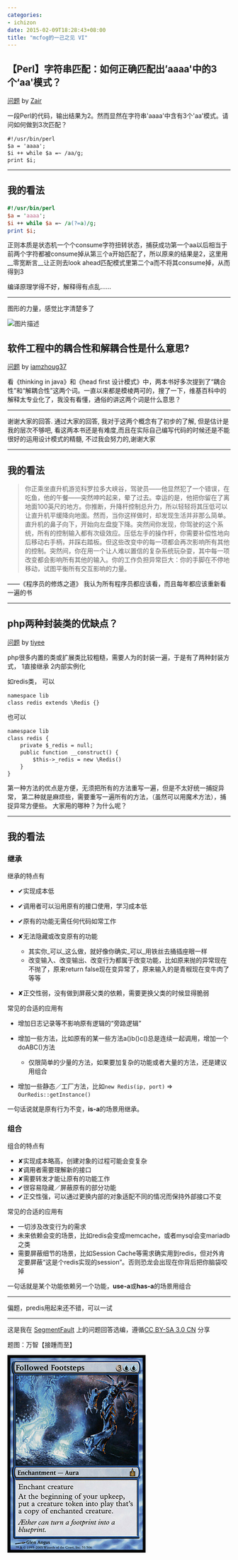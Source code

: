 ```yaml
---
categories:
- ichizon
date: 2015-02-09T18:28:43+08:00
title: "mcfog的一己之见 VI"
---
```


<!--================================!-->

## 【Perl】字符串匹配：如何正确匹配出’aaaa'中的3个‘aa'模式？

[问题](http://segmentfault.com/q/1010000002541924) by [Zair](http://segmentfault.com/u/zair)

一段Perl的代码，输出结果为2。然而显然在字符串'aaaa'中含有3个'aa'模式。请问如何做到3次匹配？

    #!/usr/bin/perl
    $a = 'aaaa';
    $i ++ while $a =~ /aa/g;
    print $i;

<!--more-->
---

## 我的看法

```perl
#!/usr/bin/perl
$a = 'aaaa';
$i ++ while $a =~ /a(?=a)/g;
print $i;
```

正则本质是状态机一个个consume字符扭转状态，捕获成功第一个aa以后相当于前两个字符都被consume掉从第三个a开始匹配了，所以原来的结果是2，这里用__零宽断言__让正则去look ahead匹配模式里第二个a而不将其consume掉，从而得到3

编译原理学得不好，解释得有点乱……

------

图形的力量，感觉比字清楚多了

![图片描述](http://segmentfault.com/img/bVkPsx)


<!--================================!-->

## 软件工程中的耦合性和解耦合性是什么意思?

[问题](http://segmentfault.com/q/1010000002421856) by [iamzhoug37](http://segmentfault.com/u/iamzhoug37)

看《thinking in java》和《head first 设计模式》中，两本书好多次提到了“耦合性”和“解耦合性”这两个词。一直以来都是模棱两可的，搜了一下，维基百科中的解释太专业化了，我没有看懂，通俗的讲这两个词是什么意思？

-----------------------------------------------------------------------------

谢谢大家的回答. 通过大家的回答, 我对于这两个概念有了初步的了解, 但是估计是我的层次不够吧, 看这两本书还是有难度,而且在实际自己编写代码的时候还是不能很好的运用设计模式的精髓, 不过我会努力的,谢谢大家

---

## 我的看法

> 你正乘坐直升机游览科罗拉多大峡谷，驾驶员——他显然犯了一个错误，在吃鱼，他的午餐——突然呻吟起来，晕了过去。幸运的是，他把你留在了离地面100英尺的地方。你推断，升降杆控制总升力，所以轻轻将其压低可以让直升机平缓降向地面。然而，当你这样做时，却发现生活并非那么简单。直升机的鼻子向下，开始向左盘旋下降。突然间你发现，你驾驶的这个系统，所有的控制输入都有次级效应。压低左手的操作杆，你需要补偿性地向后移动右手柄，并踩右踏板。但这些改变中的每一项都会再次影响所有其他的控制。突然间，你在用一个让人难以置信的复杂系统玩杂耍，其中每一项改变都会影响所有其他的输入。你的工作负担异常巨大：你的手脚在不停地移动，试图平衡所有交互影响的力量。

——《程序员的修炼之道》 我认为所有程序员都应该看，而且每年都应该重新看一遍的书

---

<!--================================!-->

## php两种封装类的优缺点？

[问题](http://segmentfault.com/q/1010000002544103) by [tiyee](http://segmentfault.com/u/tiyee)

php很多内置的类或扩展类比较粗糙，需要人为的封装一遍，于是有了两种封装方式，
1直接继承
2内部实例化

如redis类，
可以

    namespace lib
    class redis extends \Redis {}
也可以

    namespace lib
    class redis {
        private $_redis = null;
        public function __construct() {
            $this->_redis = new \Redis()
        }
    }
    
第一种方法的优点是方便，无须把所有的方法重写一遍，但是不太好统一捕捉异常，
第二种就是麻烦些，需要重写一遍所有的方法，（虽然可以用魔术方法），捕捉异常方便些。
大家用的哪种？为什么呢？

---

## 我的看法

### 继承

继承的特点有

+ ✔实现成本低
+ ✔调用者可以沿用原有的接口使用，学习成本低
+ ✔原有的功能无需任何代码如常工作
+ ✘无法隐藏或改变原有的功能

  + 其实你_可以_这么做，就好像你确实_可以_用铁丝去捅插座眼一样
  + 改变输入、改变输出、改变行为都属于改变功能，比如原来抛的异常现在不抛了，原来return false现在变异常了，原来输入的是青椒现在变牛肉了等等

+ ✘正交性弱，没有做到屏蔽父类的依赖，需要更换父类的时候显得脆弱

常见的合适的应用有

+ 增加日志记录等不影响原有逻辑的“旁路逻辑”
+ 增加一些方法，比如原有的某一些方法a()b()c()总是连续一起调用，增加一个doABC()方法

  + 仅限简单的少量的方法，如果要加复杂的功能或者大量的方法，还是建议用组合

+ 增加一些静态／工厂方法，比如`new Redis(ip, port)` => `OurRedis::getInstance()`

一句话说就是原有行为不变，**is-a**的场景用继承。

### 组合

组合的特点有

+ ✘实现成本略高，创建对象的过程可能会变复杂
+ ✘调用者需要理解新的接口
+ ✘需要转发才能让原有的功能工作
+ ✔很容易隐藏／屏蔽原有的部分功能
+ ✔正交性强，可以通过更换内部的对象适配不同的情况而保持外部接口不变

常见的合适的应用有

+ 一切涉及改变行为的需求
+ 未来依赖会变的场景，比如redis会变成memcache，或者mysql会变mariadb之类
+ 需要屏蔽细节的场景，比如Session Cache等需求确实用到redis，但对外肯定要屏蔽“这是个redis实现的session”。否则恐龙会出现在你背后把你脑袋咬掉

一句话就是某个功能依赖另一个功能，**use-a**或**has-a**的场景用组合


---------
偏题，predis用起来还不错，可以一试



---


这是我在 [SegmentFault](http://segmentfault.com/) 上的问题回答选编，遵循[CC BY-SA 3.0 CN](http://creativecommons.org/licenses/by-sa/3.0/cn/) 分享

题图：万智【接踵而至】

![](/img/2015-q1/rav51.jpg)

